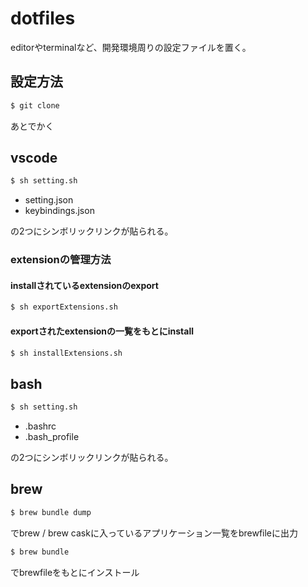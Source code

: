 # dotfiles

editorやterminalなど、開発環境周りの設定ファイルを置く。  

## 設定方法

```sh
$ git clone
```

あとでかく

## vscode

```sh
$ sh setting.sh
```

* setting.json
* keybindings.json

の2つにシンボリックリンクが貼られる。

### extensionの管理方法

#### installされているextensionのexport

```sh
$ sh exportExtensions.sh
```

#### exportされたextensionの一覧をもとにinstall

```sh
$ sh installExtensions.sh
```

## bash

```sh
$ sh setting.sh
```

* .bashrc
* .bash_profile

の2つにシンボリックリンクが貼られる。

## brew

```sh
$ brew bundle dump
```

でbrew / brew caskに入っているアプリケーション一覧をbrewfileに出力

```sh
$ brew bundle
```

でbrewfileをもとにインストール
